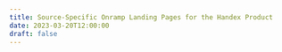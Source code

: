 ```yaml
---
title: Source-Specific Onramp Landing Pages for the Handex Product
date: 2023-03-20T12:00:00
draft: false
---
```


